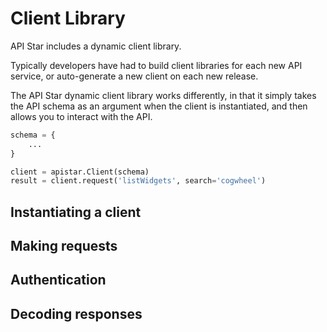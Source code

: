 # Client Library

API Star includes a dynamic client library.

Typically developers have had to build client libraries for each new
API service, or auto-generate a new client on each new release.

The API Star dynamic client library works differently, in that it simply
takes the API schema as an argument when the client is instantiated,
and then allows you to interact with the API.

```python
schema = {
    ...
}

client = apistar.Client(schema)
result = client.request('listWidgets', search='cogwheel')
```

## Instantiating a client

## Making requests

## Authentication

## Decoding responses
